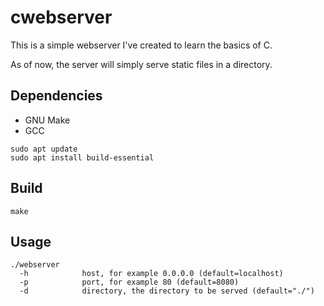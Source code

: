 # cwebserver

This is a simple webserver I've created to learn the basics of C.

As of now, the server will simply serve static files in a directory.

## Dependencies

- GNU Make
- GCC

```
sudo apt update
sudo apt install build-essential
```

## Build

```
make
```

## Usage

```
./webserver
  -h            host, for example 0.0.0.0 (default=localhost)
  -p            port, for example 80 (default=8080)
  -d            directory, the directory to be served (default="./")
```
